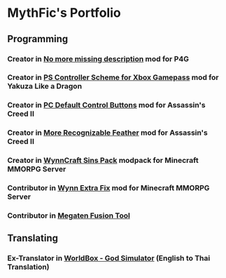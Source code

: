 # MythFic's Portfolio


## Programming

### Creator in [No more missing description](https://gamebanana.com/mods/34002) mod for P4G

### Creator in [PS Controller Scheme for Xbox Gamepass](https://www.nexusmods.com/yakuzalikeadragon/mods/92) mod for Yakuza Like a Dragon
### Creator in [PC Default Control Buttons](https://www.nexusmods.com/assassinscreedii/mods/13) mod for Assassin's Creed II
### Creator in [More Recognizable Feather](https://www.nexusmods.com/assassinscreedii/mods/14) mod for Assassin's Creed II

### Creator in [WynnCraft Sins Pack](https://www.curseforge.com/minecraft/modpacks/wynn-sins-pack) modpack for Minecraft MMORPG Server
### Contributor in [Wynn Extra Fix](https://www.curseforge.com/minecraft/mc-mods/wynn-extra-fix) mod for Minecraft MMORPG Server

### Contributor in [Megaten Fusion Tool](https://github.com/aqiu384/megaten-fusion-tool)


## Translating

### Ex-Translator in [WorldBox - God Simulator](https://www.superworldbox.com/) (English to Thai Translation)